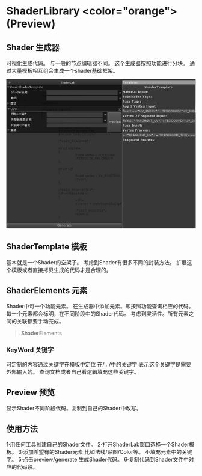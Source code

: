 ﻿# ShaderLibrary <color="orange">(Preview)</color>

## Shader 生成器

可视化生成代码。
与一般的节点编辑器不同。
这个生成器按照功能进行分块。
通过大量模板相互组合生成一个shader基础框架。

![](1.jpg)

## ShaderTemplate 模板

基本就是一个Shader的空架子。
考虑到Shader有很多不同的封装方法。
扩展这个模板或者直接拷贝生成的代码才是合理的。

## ShaderElements 元素

Shader中每一个功能元素。
在生成器中添加元素。即按照功能查询相应的代码。
每一个元素都会标明，在不同阶段中的Shader代码。
考虑到灵活性。所有元素之间的关联都要手动完成。

>ShaderElements

### KeyWord 关键字

可定制的内容通过关键字在模板中定位
在/*...*/中的关键字 表示这个关键字是需要外部输入的。
查询文档或者自己看逻辑填充这些关键字。

## Preview 预览

显示Shader不同阶段代码。复制到自己的Shader中改写。

## 使用方法

1·用任何工具创建自己的Shader文件。
2·打开ShaderLab窗口选择一个Shader模板。
3·添加希望有的Shader元素 比如法线/贴图/Color等。
4·填充元素中的关键字。
5·点击preview/generate 生成Shader代码。
6·复制代码到Shader文件中对应的代码段。